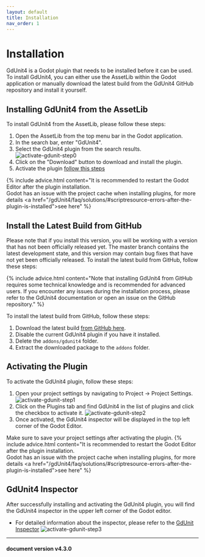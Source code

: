 ```yaml
---
layout: default
title: Installation
nav_order: 1
---
```


# Installation

GdUnit4 is a Godot plugin that needs to be installed before it can be used.
To install GdUnit4, you can either use the AssetLib within the Godot application or manually download the latest build from the GdUnit4 GitHub
repository and install it yourself.

## Installing GdUnit4 from the AssetLib

To install GdUnit4 from the AssetLib, please follow these steps:

1. Open the AssetLib from the top menu bar in the Godot application.
2. In the search bar, enter "GdUnit4".
3. Select the GdUnit4 plugin from the search results.
![activate-gdunit-step0](/gdUnit4/assets/images/install/activate-gdunit-step0.png)
4. Click on the "Download" button to download and install the plugin.
5. Activate the plugin [follow this steps](/gdUnit4/first_steps/install/#activating-the-plugin)

{% include advice.html
content="It is recommended to restart the Godot Editor after the plugin installation.<br>
Godot has an issue with the project cache when installing plugins,
for more details <a href=\"/gdUnit4/faq/solutions/#scriptresource-errors-after-the-plugin-is-installed\">see here</a>"
%}

## Install the Latest Build from GitHub

Please note that if you install this version, you will be working with a version that has not been officially released yet.
The master branch contains the latest development state, and this version may contain bug fixes that have not yet been officially released.
To install the latest build from GitHub, follow these steps:

{% include advice.html
content="Note that installing GdUnit4 from GitHub requires some technical knowledge and is recommended for advanced users.
If you encounter any issues during the installation process, please refer to the GdUnit4 documentation or open an issue on the GitHub repository."
%}

To install the latest build from GitHub, follow these steps:

1. Download the latest build [from GitHub here](https://github.com/MikeSchulze/gdUnit4/archive/refs/heads/master.zip).
2. Disable the current GdUnit4 plugin if you have it installed.
3. Delete the `addons/gdunit4` folder.
4. Extract the downloaded package to the `addons` folder.

## Activating the Plugin

To activate the GdUnit4 plugin, follow these steps:

1. Open your project settings by navigating to Project -> Project Settings.
![activate-gdunit-step1](/gdUnit4/assets/images/install/activate-gdunit-step1.png)
2. Click on the Plugins tab and find GdUnit4 in the list of plugins and click the checkbox to activate it.
![activate-gdunit-step2](/gdUnit4/assets/images/install/activate-gdunit-step2.png)
3. Once activated, the GdUnit4 inspector will be displayed in the top left corner of the Godot Editor.

Make sure to save your project settings after activating the plugin.
{% include advice.html
content="It is recommended to restart the Godot Editor after the plugin installation.<br>
Godot has an issue with the project cache when installing plugins,
for more details <a href=\"/gdUnit4/faq/solutions/#scriptresource-errors-after-the-plugin-is-installed\">see here</a>"
%}

## GdUnit4 Inspector

After successfully installing and activating the GdUnit4 plugin, you will find the GdUnit4 inspector in the upper left corner of the Godot editor.

* For detailed information about the inspector, please refer to the [GdUnit Inspector](/gdUnit4/testing/run-tests/#the-gdunit-test-inspectorexplorer)
![activate-gdunit-step3](/gdUnit4/assets/images/install/activate-gdunit-step3.png)

---
<h4> document version v4.3.0 </h4>
